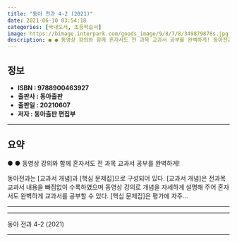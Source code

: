 ```yaml
---
title: "동아 전과 4-2 (2021)"
date: 2021-06-10 03:54:18
categories: [국내도서, 초등학습서]
image: https://bimage.interpark.com/goods_image/9/8/7/8/349879878s.jpg
description: ● ● 동영상 강의와 함께 혼자서도 전 과목 교과서 공부를 완벽하게! 동아전과는 [교과서 개념]과 [핵심 문제집]으로 구성되어 있다. [교과서 개념]은 전과목 교과서 내용을 빠짐없이 수록하였으며 동영상 강의로 개념을 자세하게 설명해 주어 혼자서도 완벽하게 교과서를 공부할 수 있다.
---
```


## **정보**

- **ISBN : 9788900463927**
- **출판사 : 동아출판**
- **출판일 : 20210607**
- **저자 : 동아출판 편집부**

------



## **요약**

●  ●  동영상 강의와 함께 혼자서도 전 과목 교과서 공부를 완벽하게!

동아전과는 [교과서 개념]과 [핵심 문제집]으로 구성되어 있다. [교과서 개념]은 전과목 교과서 내용을 빠짐없이 수록하였으며 동영상 강의로 개념을 자세하게 설명해 주어 혼자서도 완벽하게 교과서를 공부할 수 있다. [핵심 문제집]은 평가에 자주... 

------



------


동아 전과 4-2 (2021) 

------


